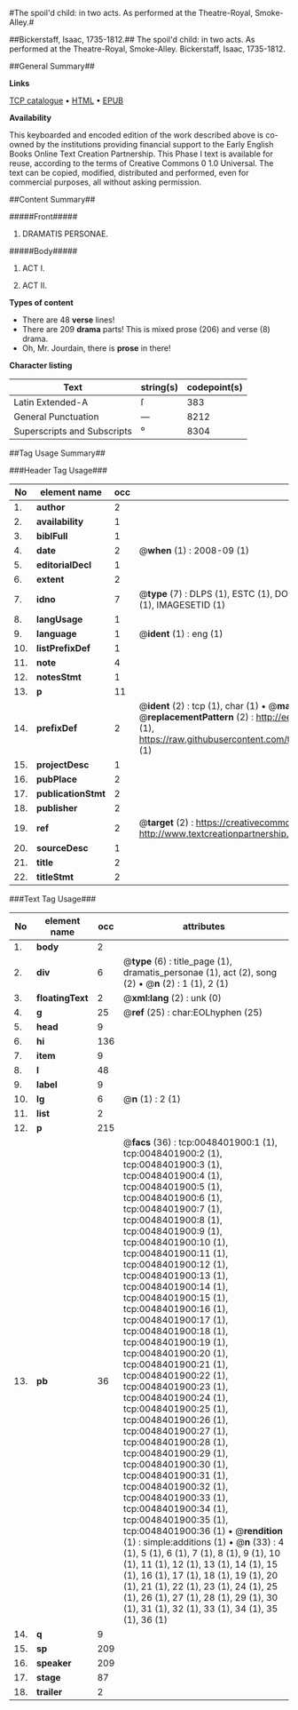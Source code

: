 #The spoil'd child: in two acts. As performed at the Theatre-Royal, Smoke-Alley.#

##Bickerstaff, Isaac, 1735-1812.##
The spoil'd child: in two acts. As performed at the Theatre-Royal, Smoke-Alley.
Bickerstaff, Isaac, 1735-1812.

##General Summary##

**Links**

[TCP catalogue](http://www.ota.ox.ac.uk/tcp/)  • 
[HTML](http://tei.it.ox.ac.uk/tcp/Texts-HTML/free/004/004834153.html)  • 
[EPUB](http://tei.it.ox.ac.uk/tcp/Texts-EPUB/free/004/004834153.epub)

**Availability**

This keyboarded and encoded edition of the
	       work described above is co-owned by the institutions
	       providing financial support to the Early English Books
	       Online Text Creation Partnership. This Phase I text is
	       available for reuse, according to the terms of Creative
	       Commons 0 1.0 Universal. The text can be copied,
	       modified, distributed and performed, even for
	       commercial purposes, all without asking permission.


##Content Summary##

#####Front#####

1. DRAMATIS PERSONAE.

#####Body#####

1. ACT I.

1. ACT II.

**Types of content**

  * There are 48 **verse** lines!
  * There are 209 **drama** parts! This is mixed prose (206) and verse (8) drama.
  * Oh, Mr. Jourdain, there is **prose** in there!

**Character listing**


|Text|string(s)|codepoint(s)|
|---|---|---|
|Latin Extended-A|ſ|383|
|General Punctuation|—|8212|
|Superscripts             and Subscripts|⁰|8304|

##Tag Usage Summary##

###Header Tag Usage###

|No|element name|occ|attributes|
|---|---|---|---|
|1.|__author__|2||
|2.|__availability__|1||
|3.|__biblFull__|1||
|4.|__date__|2| @__when__ (1) : 2008-09 (1)|
|5.|__editorialDecl__|1||
|6.|__extent__|2||
|7.|__idno__|7| @__type__ (7) : DLPS (1), ESTC (1), DOCNO (1), TCP (1), GALEDOCNO (1), CONTENTSET (1), IMAGESETID (1)|
|8.|__langUsage__|1||
|9.|__language__|1| @__ident__ (1) : eng (1)|
|10.|__listPrefixDef__|1||
|11.|__note__|4||
|12.|__notesStmt__|1||
|13.|__p__|11||
|14.|__prefixDef__|2| @__ident__ (2) : tcp (1), char (1)  •  @__matchPattern__ (2) : ([0-9\-]+):([0-9IVX]+) (1), (.+) (1)  •  @__replacementPattern__ (2) : http://eebo.chadwyck.com/downloadtiff?vid=$1&page=$2 (1), https://raw.githubusercontent.com/textcreationpartnership/Texts/master/tcpchars.xml#$1 (1)|
|15.|__projectDesc__|1||
|16.|__pubPlace__|2||
|17.|__publicationStmt__|2||
|18.|__publisher__|2||
|19.|__ref__|2| @__target__ (2) : https://creativecommons.org/publicdomain/zero/1.0/ (1), http://www.textcreationpartnership.org/docs/. (1)|
|20.|__sourceDesc__|1||
|21.|__title__|2||
|22.|__titleStmt__|2||


###Text Tag Usage###

|No|element name|occ|attributes|
|---|---|---|---|
|1.|__body__|2||
|2.|__div__|6| @__type__ (6) : title_page (1), dramatis_personae (1), act (2), song (2)  •  @__n__ (2) : 1 (1), 2 (1)|
|3.|__floatingText__|2| @__xml:lang__ (2) : unk (0)|
|4.|__g__|25| @__ref__ (25) : char:EOLhyphen (25)|
|5.|__head__|9||
|6.|__hi__|136||
|7.|__item__|9||
|8.|__l__|48||
|9.|__label__|9||
|10.|__lg__|6| @__n__ (1) : 2 (1)|
|11.|__list__|2||
|12.|__p__|215||
|13.|__pb__|36| @__facs__ (36) : tcp:0048401900:1 (1), tcp:0048401900:2 (1), tcp:0048401900:3 (1), tcp:0048401900:4 (1), tcp:0048401900:5 (1), tcp:0048401900:6 (1), tcp:0048401900:7 (1), tcp:0048401900:8 (1), tcp:0048401900:9 (1), tcp:0048401900:10 (1), tcp:0048401900:11 (1), tcp:0048401900:12 (1), tcp:0048401900:13 (1), tcp:0048401900:14 (1), tcp:0048401900:15 (1), tcp:0048401900:16 (1), tcp:0048401900:17 (1), tcp:0048401900:18 (1), tcp:0048401900:19 (1), tcp:0048401900:20 (1), tcp:0048401900:21 (1), tcp:0048401900:22 (1), tcp:0048401900:23 (1), tcp:0048401900:24 (1), tcp:0048401900:25 (1), tcp:0048401900:26 (1), tcp:0048401900:27 (1), tcp:0048401900:28 (1), tcp:0048401900:29 (1), tcp:0048401900:30 (1), tcp:0048401900:31 (1), tcp:0048401900:32 (1), tcp:0048401900:33 (1), tcp:0048401900:34 (1), tcp:0048401900:35 (1), tcp:0048401900:36 (1)  •  @__rendition__ (1) : simple:additions (1)  •  @__n__ (33) : 4 (1), 5 (1), 6 (1), 7 (1), 8 (1), 9 (1), 10 (1), 11 (1), 12 (1), 13 (1), 14 (1), 15 (1), 16 (1), 17 (1), 18 (1), 19 (1), 20 (1), 21 (1), 22 (1), 23 (1), 24 (1), 25 (1), 26 (1), 27 (1), 28 (1), 29 (1), 30 (1), 31 (1), 32 (1), 33 (1), 34 (1), 35 (1), 36 (1)|
|14.|__q__|9||
|15.|__sp__|209||
|16.|__speaker__|209||
|17.|__stage__|87||
|18.|__trailer__|2||
